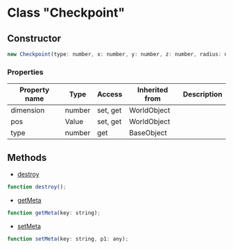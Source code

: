 # Class "Checkpoint"

## Constructor

```js
new Checkpoint(type: number, x: number, y: number, z: number, radius: number, height: number, r: number, g: number, b: number, a: number);
```

### Properties

| Property name | Type | Access | Inherited from | Description |
| -------------- | ----------- | -------- | -------- | ----------- |
| dimension | number | set, get | WorldObject |  |
| pos | Value | set, get | WorldObject |  |
| type | number | get | BaseObject |  |


## Methods

* [destroy](docs/ServerAPI/nodejs/modules/alt/classes/BaseObject/method_destroy.md)
```js
function destroy();
```
* [getMeta](docs/ServerAPI/nodejs/modules/alt/classes/BaseObject/method_getMeta.md)
```js
function getMeta(key: string);
```
* [setMeta](docs/ServerAPI/nodejs/modules/alt/classes/BaseObject/method_setMeta.md)
```js
function setMeta(key: string, p1: any);
```


